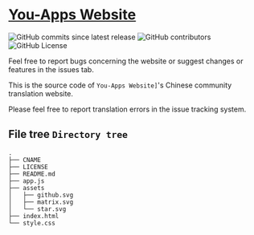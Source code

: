 # [You-Apps Website](https://you-apps.net)

![GitHub commits since latest release](https://img.shields.io/github/commits-since/fuydg/You-Apps-Website-cn/latest?style=flat-square&logo=github&logoColor=%23D7E3F8&labelColor=%230D1D32&color=%23A0C9FF)
![GitHub contributors](https://img.shields.io/github/contributors/fuydg/You-Apps-Website-cn?style=flat-square&logo=github&logoColor=%23D7E3F8&labelColor=%230D1D32&color=%23A0C9FF)
![GitHub License](https://img.shields.io/github/license/fuydg/You-Apps-Website-cn?style=flat-square&logo=github&logoColor=%23D7E3F8&labelColor=%230D1D32&color=%23A0C9FF)


Feel free to report bugs concerning the website or suggest changes or features in the issues tab.

This is the source code of `You-Apps Website]`'s Chinese community translation website.

Please feel free to report translation errors in the issue tracking system.

## File tree `Directory tree`

```tree
.
├── CNAME
├── LICENSE
├── README.md
├── app.js
├── assets
│   ├── github.svg
│   ├── matrix.svg
│   └── star.svg
├── index.html
└── style.css
```
